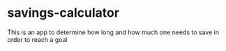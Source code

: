 # savings-calculator
This is an app to determine how long and how much one needs to save in order to reach a goal
